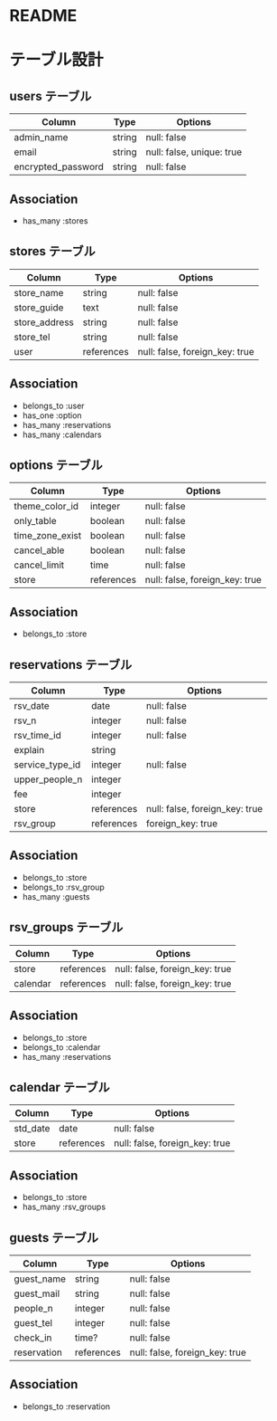 # README

# テーブル設計

## users テーブル

| Column             | Type    | Options     |
| ------------------ | ------- | ----------- |
| admin_name         | string  | null: false |
| email              | string  | null: false, unique: true |
| encrypted_password | string  | null: false |

## Association

- has_many :stores


## stores テーブル

| Column        | Type       | Options     |
| ------------- | ---------- | ----------- |
| store_name    | string     | null: false |
| store_guide   | text       | null: false |
| store_address | string     | null: false |
| store_tel     | string     | null: false |
| user          | references | null: false, foreign_key: true |

## Association

- belongs_to :user
- has_one :option
- has_many :reservations
- has_many :calendars


## options テーブル

| Column          | Type       | Options     |
| --------------- | ---------- | ----------- |
| theme_color_id  | integer    | null: false |
| only_table      | boolean    | null: false |
| time_zone_exist | boolean    | null: false |
| cancel_able     | boolean    | null: false |
| cancel_limit    | time       | null: false |
| store           | references | null: false, foreign_key: true |

## Association

- belongs_to :store


## reservations テーブル

| Column          | Type       | Options     |
| --------------- | ---------- | ----------- |
| rsv_date        | date       | null: false |
| rsv_n           | integer    | null: false |
| rsv_time_id     | integer    | null: false |
| explain         | string     |             |
| service_type_id | integer    | null: false |
| upper_people_n  | integer    |             |
| fee             | integer    |             |
| store           | references | null: false, foreign_key: true |
| rsv_group       | references | foreign_key: true |

## Association

- belongs_to :store
- belongs_to :rsv_group
- has_many :guests


## rsv_groups テーブル

| Column          | Type       | Options     |
| --------------- | ---------- | ----------- |
| store           | references | null: false, foreign_key: true |
| calendar        | references | null: false, foreign_key: true |

## Association

- belongs_to :store
- belongs_to :calendar
- has_many :reservations


## calendar テーブル

| Column          | Type       | Options     |
| --------------- | ---------- | ----------- |
| std_date        | date       | null: false |
| store           | references | null: false, foreign_key: true |

## Association

- belongs_to :store
- has_many :rsv_groups


## guests テーブル

| Column      | Type       | Options     |
| ----------- | ---------- | ----------- |
| guest_name  | string     | null: false |
| guest_mail  | string     | null: false |
| people_n    | integer    | null: false |
| guest_tel   | integer    | null: false |
| check_in    | time?      | null: false |
| reservation | references | null: false, foreign_key: true |

## Association

- belongs_to :reservation


